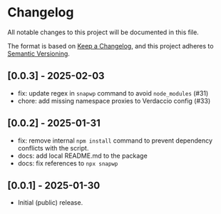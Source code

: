 # Changelog

All notable changes to this project will be documented in this file.

The format is based on [Keep a Changelog](https://keepachangelog.com/en/1.1.0/),
and this project adheres to [Semantic Versioning](./README.md#updating-and-versioning).

## [0.0.3] - 2025-02-03

-   fix: update regex in `snapwp` command to avoid `node_modules` (#31)
-   chore: add missing namespace proxies to Verdaccio config (#33)

## [0.0.2] - 2025-01-31

-   fix: remove internal `npm install` command to prevent dependency conflicts with the script.
-   docs: add local README.md to the package
-   docs: fix references to `npx snapwp`

## [0.0.1] - 2025-01-30

-   Initial (public) release.
